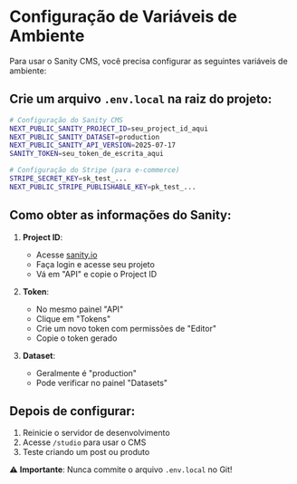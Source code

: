 # Configuração de Variáveis de Ambiente

Para usar o Sanity CMS, você precisa configurar as seguintes variáveis de ambiente:

## Crie um arquivo `.env.local` na raiz do projeto:

```bash
# Configuração do Sanity CMS
NEXT_PUBLIC_SANITY_PROJECT_ID=seu_project_id_aqui
NEXT_PUBLIC_SANITY_DATASET=production
NEXT_PUBLIC_SANITY_API_VERSION=2025-07-17
SANITY_TOKEN=seu_token_de_escrita_aqui

# Configuração do Stripe (para e-commerce)
STRIPE_SECRET_KEY=sk_test_...
NEXT_PUBLIC_STRIPE_PUBLISHABLE_KEY=pk_test_...
```

## Como obter as informações do Sanity:

1. **Project ID**:
   - Acesse [sanity.io](https://sanity.io)
   - Faça login e acesse seu projeto
   - Vá em "API" e copie o Project ID

2. **Token**:
   - No mesmo painel "API"
   - Clique em "Tokens"
   - Crie um novo token com permissões de "Editor"
   - Copie o token gerado

3. **Dataset**:
   - Geralmente é "production"
   - Pode verificar no painel "Datasets"

## Depois de configurar:

1. Reinicie o servidor de desenvolvimento
2. Acesse `/studio` para usar o CMS
3. Teste criando um post ou produto

⚠️ **Importante**: Nunca commite o arquivo `.env.local` no Git!
